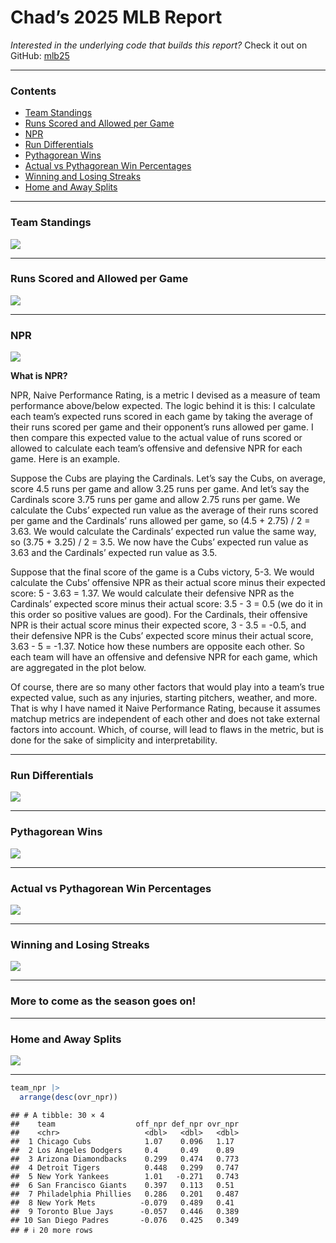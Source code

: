 Chad’s 2025 MLB Report
================

*Interested in the underlying code that builds this report?* Check it
out on GitHub:
<a href="https://github.com/chadallison/mlb25" target="_blank">mlb25</a>

------------------------------------------------------------------------

### Contents

- [Team Standings](#team-standings)
- [Runs Scored and Allowed per Game](#runs-scored-and-allowed-per-game)
- [NPR](#npr)
- [Run Differentials](#run-differentials)
- [Pythagorean Wins](#pythagorean-wins)
- [Actual vs Pythagorean Win
  Percentages](#actual-vs-pythagorean-win-percentages)
- [Winning and Losing Streaks](#winning-and-losing-streaks)
- [Home and Away Splits](#home-and-away-splits)

------------------------------------------------------------------------

### Team Standings

![](README_files/figure-gfm/unnamed-chunk-4-1.png)<!-- -->

------------------------------------------------------------------------

### Runs Scored and Allowed per Game

![](README_files/figure-gfm/unnamed-chunk-5-1.png)<!-- -->

------------------------------------------------------------------------

### NPR

![](README_files/figure-gfm/unnamed-chunk-6-1.png)<!-- -->

**What is NPR?**

NPR, Naive Performance Rating, is a metric I devised as a measure of
team performance above/below expected. The logic behind it is this: I
calculate each team’s expected runs scored in each game by taking the
average of their runs scored per game and their opponent’s runs allowed
per game. I then compare this expected value to the actual value of runs
scored or allowed to calculate each team’s offensive and defensive NPR
for each game. Here is an example.

Suppose the Cubs are playing the Cardinals. Let’s say the Cubs, on
average, score 4.5 runs per game and allow 3.25 runs per game. And let’s
say the Cardinals score 3.75 runs per game and allow 2.75 runs per game.
We calculate the Cubs’ expected run value as the average of their runs
scored per game and the Cardinals’ runs allowed per game, so (4.5 +
2.75) / 2 = 3.63. We would calculate the Cardinals’ expected run value
the same way, so (3.75 + 3.25) / 2 = 3.5. We now have the Cubs’ expected
run value as 3.63 and the Cardinals’ expected run value as 3.5.

Suppose that the final score of the game is a Cubs victory, 5-3. We
would calculate the Cubs’ offensive NPR as their actual score minus
their expected score: 5 - 3.63 = 1.37. We would calculate their
defensive NPR as the Cardinals’ expected score minus their actual score:
3.5 - 3 = 0.5 (we do it in this order so positive values are good). For
the Cardinals, their offensive NPR is their actual score minus their
expected score, 3 - 3.5 = -0.5, and their defensive NPR is the Cubs’
expected score minus their actual score, 3.63 - 5 = -1.37. Notice how
these numbers are opposite each other. So each team will have an
offensive and defensive NPR for each game, which are aggregated in the
plot below.

Of course, there are so many other factors that would play into a team’s
true expected value, such as any injuries, starting pitchers, weather,
and more. That is why I have named it Naive Performance Rating, because
it assumes matchup metrics are independent of each other and does not
take external factors into account. Which, of course, will lead to flaws
in the metric, but is done for the sake of simplicity and
interpretability.

------------------------------------------------------------------------

### Run Differentials

![](README_files/figure-gfm/unnamed-chunk-7-1.png)<!-- -->

------------------------------------------------------------------------

### Pythagorean Wins

![](README_files/figure-gfm/unnamed-chunk-8-1.png)<!-- -->

------------------------------------------------------------------------

### Actual vs Pythagorean Win Percentages

![](README_files/figure-gfm/unnamed-chunk-9-1.png)<!-- -->

------------------------------------------------------------------------

### Winning and Losing Streaks

![](README_files/figure-gfm/unnamed-chunk-10-1.png)<!-- -->

------------------------------------------------------------------------

### More to come as the season goes on!

------------------------------------------------------------------------

### Home and Away Splits

![](README_files/figure-gfm/unnamed-chunk-11-1.png)<!-- -->

------------------------------------------------------------------------

``` r
team_npr |>
  arrange(desc(ovr_npr))
```

    ## # A tibble: 30 × 4
    ##    team                  off_npr def_npr ovr_npr
    ##    <chr>                   <dbl>   <dbl>   <dbl>
    ##  1 Chicago Cubs            1.07    0.096   1.17 
    ##  2 Los Angeles Dodgers     0.4     0.49    0.89 
    ##  3 Arizona Diamondbacks    0.299   0.474   0.773
    ##  4 Detroit Tigers          0.448   0.299   0.747
    ##  5 New York Yankees        1.01   -0.271   0.743
    ##  6 San Francisco Giants    0.397   0.113   0.51 
    ##  7 Philadelphia Phillies   0.286   0.201   0.487
    ##  8 New York Mets          -0.079   0.489   0.41 
    ##  9 Toronto Blue Jays      -0.057   0.446   0.389
    ## 10 San Diego Padres       -0.076   0.425   0.349
    ## # ℹ 20 more rows
